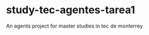 study-tec-agentes-tarea1
========================

An agents project for master studies in tec de monterrey
